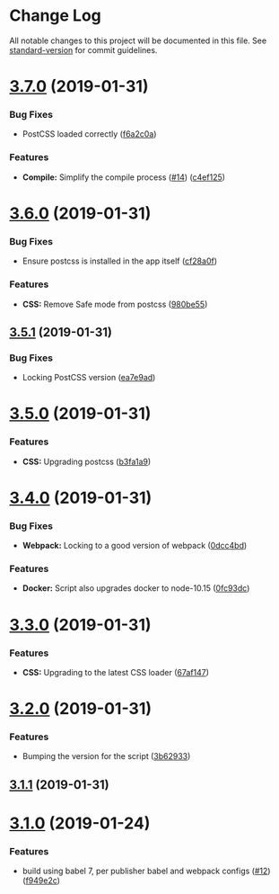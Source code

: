 # Change Log

All notable changes to this project will be documented in this file. See [standard-version](https://github.com/conventional-changelog/standard-version) for commit guidelines.

<a name="3.7.0"></a>
# [3.7.0](https://github.com/quintype/quintype-node-build/compare/v3.6.0...v3.7.0) (2019-01-31)


### Bug Fixes

* PostCSS loaded correctly ([f6a2c0a](https://github.com/quintype/quintype-node-build/commit/f6a2c0a))


### Features

* **Compile:** Simplify the compile process ([#14](https://github.com/quintype/quintype-node-build/issues/14)) ([c4ef125](https://github.com/quintype/quintype-node-build/commit/c4ef125))



<a name="3.6.0"></a>
# [3.6.0](https://github.com/quintype/quintype-node-build/compare/v3.5.1...v3.6.0) (2019-01-31)


### Bug Fixes

* Ensure postcss is installed in the app itself ([cf28a0f](https://github.com/quintype/quintype-node-build/commit/cf28a0f))


### Features

* **CSS:** Remove Safe mode from postcss ([980be55](https://github.com/quintype/quintype-node-build/commit/980be55))



<a name="3.5.1"></a>
## [3.5.1](https://github.com/quintype/quintype-node-build/compare/v3.5.0...v3.5.1) (2019-01-31)


### Bug Fixes

* Locking PostCSS version ([ea7e9ad](https://github.com/quintype/quintype-node-build/commit/ea7e9ad))



<a name="3.5.0"></a>
# [3.5.0](https://github.com/quintype/quintype-node-build/compare/v3.4.0...v3.5.0) (2019-01-31)


### Features

* **CSS:** Upgrading postcss ([b3fa1a9](https://github.com/quintype/quintype-node-build/commit/b3fa1a9))



<a name="3.4.0"></a>
# [3.4.0](https://github.com/quintype/quintype-node-build/compare/v3.3.0...v3.4.0) (2019-01-31)


### Bug Fixes

* **Webpack:** Locking to a good version of webpack ([0dcc4bd](https://github.com/quintype/quintype-node-build/commit/0dcc4bd))


### Features

* **Docker:** Script also upgrades docker to node-10.15 ([0fc93dc](https://github.com/quintype/quintype-node-build/commit/0fc93dc))



<a name="3.3.0"></a>
# [3.3.0](https://github.com/quintype/quintype-node-build/compare/v3.2.0...v3.3.0) (2019-01-31)


### Features

* **CSS:** Upgrading to the latest CSS loader ([67af147](https://github.com/quintype/quintype-node-build/commit/67af147))



<a name="3.2.0"></a>
# [3.2.0](https://github.com/quintype/quintype-node-build/compare/v3.1.1...v3.2.0) (2019-01-31)


### Features

* Bumping the version for the script ([3b62933](https://github.com/quintype/quintype-node-build/commit/3b62933))



<a name="3.1.1"></a>
## [3.1.1](https://github.com/quintype/quintype-node-build/compare/v3.1.0...v3.1.1) (2019-01-31)



<a name="3.1.0"></a>
# [3.1.0](https://github.com/quintype/quintype-node-build/compare/v2.9.0...v3.1.0) (2019-01-24)


### Features

* build using babel 7, per publisher babel and webpack configs ([#12](https://github.com/quintype/quintype-node-build/issues/12)) ([f949e2c](https://github.com/quintype/quintype-node-build/commit/f949e2c))
